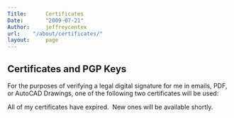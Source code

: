 ```yaml
---
Title:      Certificates
Date:       "2009-07-21"
Author:     jeffreycentex
url:	"/about/certificates/"
layout:     page
---
```

## Certificates and PGP Keys

For the purposes of verifying a legal digital signature for me in emails, PDF, or AutoCAD Drawings, one of the following two certificates  will be used:

All of my certificates have expired.  New ones will be available shortly.
